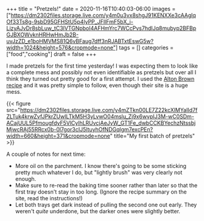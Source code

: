 +++
title = "Pretzels!"
date = 2020-11-16T10:40:03-06:00
images = ["https://dm2302files.storage.live.com/y4m0u3vx8shgJ91KENXXe3cAAglqOf33Ts8g-9sbD95GFHStU5p4lyPP_JFIlFmF5bX_i-LizyAJvDr8sbLuw_tC3lVTGNpboI4AFHmYrc7WCcPvs7hdIJq8mubyp2BFBpGJBXOWvknHRHwHmJb2B-uvJzZD_e1boHMVMS81Q6vBFaug7dff3nRJABTxtEswG5w?width=1024&height=576&cropmode=none"]
tags = []
categories = ["food","cooking"]
draft = false
+++

I made pretzels for the first time yesterday! I was expecting them to look like a complete mess and possibly not even identifiable as pretzels but over all I think they turned out pretty good for a first attempt. I used the [Alton Brown recipe](https://www.foodnetwork.com/recipes/alton-brown/homemade-soft-pretzels-recipe-1948242) and it was pretty simple to follow, even though their site is a huge mess.

{{< figure src="https://dm2302files.storage.live.com/y4mZTkn00LE7Z22kcXlMYaIId7fZLTuk4krwZvfJPkrZUwILTkM5H3yLvwO04mslu_Zj9x6wvpIJ3M-wC0SDm-ACajUUL5PfmougfdyF5VlCylhLRUvcjAeJyW_GT1Fe_dwbCCKBYechzNtssbjMjwcRAj55RRcx0b-0l7gor3cIJ5ltuyhOfNDGqlgm7excPEn?width=660&height=371&cropmode=none" title="My first batch of pretzels" >}}

A couple of notes for next time:
- More oil on the parchment. I know there's going to be some sticking pretty much whatever I do, but "lightly brush" was very clearly not enough.
- Make sure to re-read the baking time sooner rather than later so that the first tray doesn't stay in too long. (Ignore the recipe summary on the site, read the instructions!)
- Let both trays get dark instead of pulling the second one out early. They weren't _quite_ underdone, but the darker ones were slightly better.